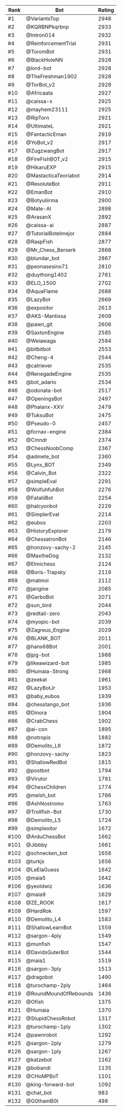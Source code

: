 Rank|Bot|Rating
---|---|---
#1|@VariantsTop|2948
#2|@KQRBNPkqrbnp|2933
#3|@Intron014|2932
#4|@ReinforcementTrial|2931
#5|@ToromBot|2931
#6|@BlackHoleNN|2928
#7|@lord-bot|2928
#8|@TheFreshman1902|2928
#9|@TorBot_v2|2928
#10|@Africaata|2927
#11|@caissa-x|2925
#12|@mayhem23111|2925
#13|@RipTorn|2921
#14|@UltimateL|2921
#15|@FantacticEman|2919
#16|@YoBot_v2|2917
#17|@ZugzwangBot|2917
#18|@FireFishBOT_v2|2915
#19|@HikaruEXP|2915
#20|@MastacticaTeoriabot|2914
#21|@ResoluteBot|2911
#22|@EmanBot|2910
#23|@Botyuliirma|2900
#24|@Mate-AI|2898
#25|@ArasanX|2892
#26|@caissa-ai|2887
#27|@TutorialBotelmejor|2884
#28|@RaspFish|2877
#29|@Mr_Chess_Berserk|2868
#30|@blundar_bot|2867
#31|@peonasesino71|2810
#32|@duythong1402|2761
#33|@ELO_1500|2702
#34|@AquaFlame|2688
#35|@LazyBot|2669
#36|@expositor|2613
#37|@AKS-Mantissa|2609
#38|@pawn_git|2608
#39|@SaxtonEngine|2585
#40|@Weiawaga|2584
#41|@bitbitbot|2553
#42|@Cheng-4|2544
#43|@catriever|2535
#44|@RenegadeEngine|2535
#45|@bot_adario|2534
#46|@odonata-bot|2517
#47|@OpeningsBot|2497
#48|@Phalanx-XXV|2479
#49|@TuksuBot|2475
#50|@Pseudo-0|2457
#51|@fornax-engine|2384
#52|@Cmndr|2374
#53|@ChessNoobComp|2367
#54|@admete_bot|2360
#55|@Lynx_BOT|2349
#56|@Calvin_Bot|2322
#57|@simpleEval|2291
#58|@WolfuhfuhBot|2276
#59|@FataliiBot|2254
#60|@halcyonbot|2229
#61|@SimplerEval|2214
#62|@eubos|2203
#63|@HistoryExplorer|2179
#64|@ChessatronBot|2146
#65|@honzovy-sachy-2|2145
#66|@MaxtheDog|2132
#67|@Elmichess|2124
#68|@Boris-Trapsky|2119
#69|@matmoi|2112
#70|@jangine|2085
#71|@GarboBot|2071
#72|@sun_bird|2044
#73|@redtail-zero|2043
#74|@myopic-bot|2039
#75|@Zagreus_Engine|2029
#76|@BLANK_BOT|2011
#77|@hans68Bot|2001
#78|@jpg-bot|1988
#79|@likeawizard-bot|1985
#80|@Humaia-Strong|1968
#81|@zeekat|1961
#82|@LazyBotJr|1953
#83|@baby_eubos|1939
#84|@chesstango_bot|1936
#85|@Dinora|1904
#86|@CrabChess|1902
#87|@ai-con|1895
#88|@notropis|1882
#89|@Demolito_L6|1872
#90|@honzovy-sachy|1823
#91|@ShallowRedBot|1815
#92|@postbot|1794
#93|@Virutor|1781
#94|@ChessChildren|1774
#95|@melsh_bot|1766
#96|@AshNostromo|1763
#97|@Trollfish-Bot|1730
#98|@Demolito_L5|1724
#99|@simplexitor|1672
#100|@ArduChessBot|1662
#101|@Jibbby|1661
#102|@schnecken_bot|1658
#103|@turkjs|1656
#104|@LeElaGuess|1642
#105|@maia5|1642
#106|@yeoldwiz|1636
#107|@maia9|1629
#108|@ZE_ROOK|1617
#109|@HardRok|1597
#110|@Demolito_L4|1583
#111|@ShallowLearnBot|1559
#112|@sargon-4ply|1549
#113|@munfish|1547
#114|@DavidsGuterBot|1544
#115|@maia1|1519
#116|@sargon-3ply|1513
#117|@dragobot|1490
#118|@turochamp-2ply|1464
#119|@RoundMoundOfRebounds|1436
#120|@Ofish|1375
#121|@Humaia|1370
#122|@StupidChessRobot|1317
#123|@turochamp-1ply|1302
#124|@pawnrobot|1292
#125|@sargon-2ply|1279
#126|@sargon-1ply|1267
#127|@katzebot|1162
#128|@bobandi|1135
#129|@CHoMPBoT|1101
#130|@king-forward-bot|1092
#131|@chat_bot|983
#132|@G0thamB0t|498
